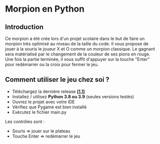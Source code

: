 # Morpion en Python

## Introduction

Ce morpion a été crée lors d'un projet scolaire dans le but de faire un morpion très optimisé au niveau de la taille du code. 
Il vous propose de jouer à la souris le joueur X et O comme un morpion classique. Le gagnant sera matérialisé par le changement de la couleur de ses pions en rouge.
Une fois la partie terminée, il vous suffit d'appuyer sur la touche "Enter" pour redémarrer ou la croix pour fermer le jeu.

## Comment utiliser le jeu chez soi ?

- Téléchargez la dernière release **[(1.1)](https://github.com/Matancy/Morpion/releases/tag/1.1)**
- Installez / utilisez **Python 3.8 ou 3.9** (seules versions testés)
- Ouvrez le projet avec votre IDE
- Vérifiez que Pygame est bien installé  
- Exécutez le fichier main.py


Les contrôles sont : 
- Souris => jouer sur le plateau
- Touche Enter => redémarrer le jeu
